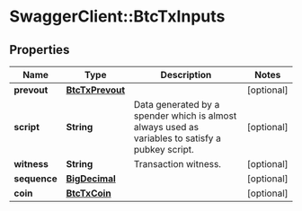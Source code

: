 # SwaggerClient::BtcTxInputs

## Properties
Name | Type | Description | Notes
------------ | ------------- | ------------- | -------------
**prevout** | [**BtcTxPrevout**](BtcTxPrevout.md) |  | [optional] 
**script** | **String** | Data generated by a spender which is almost always used as variables to satisfy a pubkey script. | [optional] 
**witness** | **String** | Transaction witness. | [optional] 
**sequence** | [**BigDecimal**](BigDecimal.md) |  | [optional] 
**coin** | [**BtcTxCoin**](BtcTxCoin.md) |  | [optional] 


